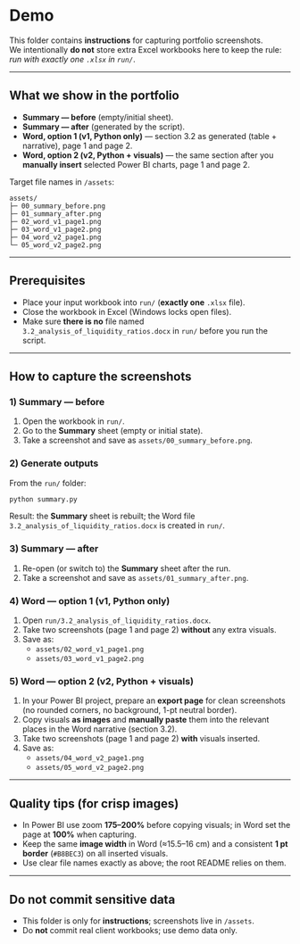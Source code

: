 # Demo

This folder contains **instructions** for capturing portfolio screenshots.  
We intentionally **do not** store extra Excel workbooks here to keep the rule: *run with exactly one `.xlsx` in `run/`*.

---

## What we show in the portfolio
- **Summary — before** (empty/initial sheet).  
- **Summary — after** (generated by the script).  
- **Word, option 1 (v1, Python only)** — section 3.2 as generated (table + narrative), page 1 and page 2.  
- **Word, option 2 (v2, Python + visuals)** — the same section after you **manually insert** selected Power BI charts, page 1 and page 2.

Target file names in `/assets`:
```
assets/
├─ 00_summary_before.png
├─ 01_summary_after.png
├─ 02_word_v1_page1.png
├─ 03_word_v1_page2.png
├─ 04_word_v2_page1.png
└─ 05_word_v2_page2.png
```

---

## Prerequisites
- Place your input workbook into `run/` (**exactly one** `.xlsx` file).  
- Close the workbook in Excel (Windows locks open files).  
- Make sure **there is no** file named `3.2_analysis_of_liquidity_ratios.docx` in `run/` before you run the script.

---

## How to capture the screenshots

### 1) Summary — before
1. Open the workbook in `run/`.
2. Go to the **Summary** sheet (empty or initial state).
3. Take a screenshot and save as `assets/00_summary_before.png`.

### 2) Generate outputs
From the `run/` folder:
```bash
python summary.py
```
Result: the **Summary** sheet is rebuilt; the Word file `3.2_analysis_of_liquidity_ratios.docx` is created in `run/`.

### 3) Summary — after
1. Re-open (or switch to) the **Summary** sheet after the run.
2. Take a screenshot and save as `assets/01_summary_after.png`.

### 4) Word — option 1 (v1, Python only)
1. Open `run/3.2_analysis_of_liquidity_ratios.docx`.  
2. Take two screenshots (page 1 and page 2) **without** any extra visuals.  
3. Save as:
   - `assets/02_word_v1_page1.png`
   - `assets/03_word_v1_page2.png`

### 5) Word — option 2 (v2, Python + visuals)
1. In your Power BI project, prepare an **export page** for clean screenshots (no rounded corners, no background, 1-pt neutral border).  
2. Copy visuals **as images** and **manually paste** them into the relevant places in the Word narrative (section 3.2).  
3. Take two screenshots (page 1 and page 2) **with** visuals inserted.  
4. Save as:
   - `assets/04_word_v2_page1.png`
   - `assets/05_word_v2_page2.png`

---

## Quality tips (for crisp images)
- In Power BI use zoom **175–200%** before copying visuals; in Word set the page at **100%** when capturing.  
- Keep the same **image width** in Word (≈15.5–16 cm) and a consistent **1 pt border** (`#B8BEC3`) on all inserted visuals.  
- Use clear file names exactly as above; the root README relies on them.

---

## Do not commit sensitive data
- This folder is only for **instructions**; screenshots live in `/assets`.  
- Do **not** commit real client workbooks; use demo data only.
